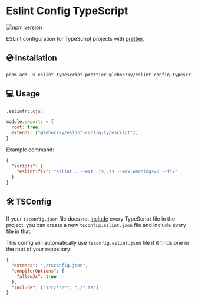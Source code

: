 # Eslint Config TypeScript

[![npm version](https://badge.fury.io/js/@lehoczky%2Feslint-config-typescript.svg)](https://badge.fury.io/js/@lehoczky%2Feslint-config-typescript)

ESLint configuration for TypeScript projects with [prettier](https://prettier.io/).

## 💿 Installation

```sh
pnpm add -D eslint typescript prettier @lehoczky/eslint-config-typescript
```

## 💻 Usage

`.eslintrc.cjs`:

```js
module.exports = {
  root: true,
  extends: ["@lehoczky/eslint-config-typescript"],
}
```

Example command:

```json
{
  "scripts": {
    "eslint:fix": "eslint . --ext .js,.ts --max-warnings=0 --fix"
  }
}
```

## 🛠 TSConfig

If your `tsconfig.json` file does not [include](https://www.typescriptlang.org/tsconfig#include) every TypeScript file in the project, you can create a new `tsconfig.eslint.json` file and include every file in that.

This config will automatically use `tsconfig.eslint.json` file if it finds one in the root of your repository:

```json
{
  "extends": "./tsconfig.json",
  "compilerOptions": {
    "allowJs": true
  },
  "include": ["src/**/*", "./*.ts"]
}
```
